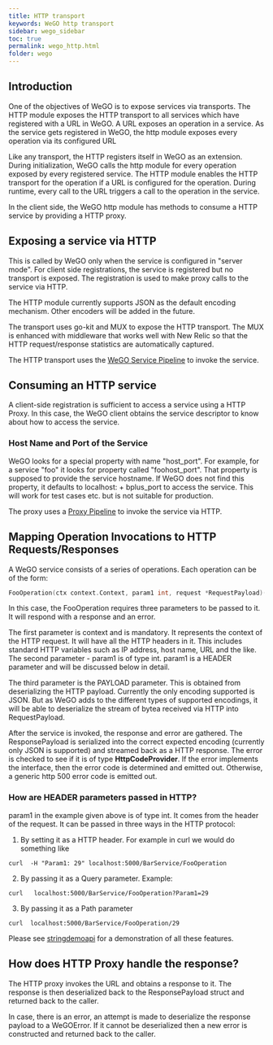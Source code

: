 ```yaml
---
title: HTTP transport
keywords: WeGO http transport
sidebar: wego_sidebar
toc: true
permalink: wego_http.html
folder: wego
---
```

## Introduction
One of the objectives of WeGO is to expose services via transports. The HTTP module exposes the HTTP transport to all services which have registered with a URL in WeGO. A URL exposes an operation in a service. As the service gets registered in WeGO, the http module exposes every operation via its configured URL 

Like any transport, the HTTP registers itself in WeGO as an extension. During initialization, WeGO calls the http module for every operation exposed by every registered service. The HTTP module enables the HTTP transport for the operation if a URL is configured for the operation. During runtime, every call to the URL triggers a call to the operation in the service.

In the client side, the WeGO http module has methods to consume a HTTP service by providing a HTTP proxy.

## Exposing a service via HTTP
This is called by WeGO only when the service is configured in "server mode". For client side registrations, the service is registered but no transport is exposed. The registration is used to make proxy calls to the service via HTTP. 

The HTTP module currently supports JSON as the default encoding mechanism. Other encoders will be added in the future.

The transport uses go-kit and MUX to expose the HTTP transport. The MUX is enhanced with middleware that works well with New Relic so that the HTTP request/response statistics are automatically captured.

The HTTP transport uses the [WeGO Service Pipeline](wego_pipeline.html) to invoke the service. 

## Consuming an HTTP service
A client-side registration is sufficient to access a service using a HTTP Proxy. In this case,  the WeGO client obtains the service descriptor to know about how to access the service. 

### Host Name and Port of the Service
WeGO looks for a special property with name "<service name>host_port". For example, for a service "foo" it looks for property called "foohost_port". That property is supposed to provide the service hostname. 
If WeGO does not find this property, it defaults to localhost: + bplus_port to access the service. This will work for test cases etc. but is not suitable for production.

The proxy uses a [Proxy Pipeline](wego_pipeline.html#proxy_pipeline) to invoke the service via HTTP.

## Mapping Operation Invocations to HTTP Requests/Responses
A WeGO service consists of a series of operations. Each operation can be of the form:
```go
FooOperation(ctx context.Context, param1 int, request *RequestPayload)(ResponsePayload,error)
```
In this case, the FooOperation requires three parameters to be passed to it. It will respond with a response and an error. 

The first parameter is context and is mandatory. It represents the context of the HTTP request. It will have all the HTTP headers in it. This includes standard HTTP variables such as IP address, host name, URL and the like.  
The second parameter - param1 is of type int.  param1 is a HEADER parameter and will be discussed below in detail.

The third parameter is the PAYLOAD parameter. This is obtained from deserializing the HTTP payload. Currently the only encoding supported is JSON. But as WeGO adds to the different types of supported encodings, it will be able to deserialize the stream of bytea received via HTTP into RequestPayload.

After the service is invoked, the response and error are gathered. 
The ResponsePayload is serialized into the correct expected encoding (currently only JSON is supported) and streamed back as a HTTP response.
The error is checked to see if it is of type __HttpCodeProvider__. If the error implements the interface, then the error code is determined and emitted out. Otherwise, a generic http 500 error code is emitted out.

### How are HEADER parameters passed in HTTP?
param1 in the example given above is of type int. It comes from the header of the request. It can be passed in three ways in the HTTP protocol:
1. By setting it as a HTTP header. For example in curl we would do something like
```
curl  -H "Param1: 29" localhost:5000/BarService/FooOperation
```
2. By passing it as a Query parameter. Example:
```
curl   localhost:5000/BarService/FooOperation?Param1=29
```
3. By passing it as a Path parameter
```
curl  localhost:5000/BarService/FooOperation/29
```
Please see [stringdemoapi](github.com/agorago/stringdemoapi/blob/master/register/register.go) for a demonstration of all these features.

## How does HTTP Proxy handle the response?
The HTTP proxy invokes the URL and obtains a response to it. The response is then deserialized back to the ResponsePayload struct and returned back to the caller.

In case, there is an error, an attempt is made to deserialize the response payload to a WeGOError. If it cannot be deserialized then a new error is constructed and returned back to the caller. 



